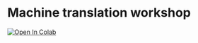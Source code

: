 # Machine translation workshop

[![Open In Colab](https://colab.research.google.com/assets/colab-badge.svg)](https://colab.research.google.com/github/alpoktem/mt_workshop/blob/master/workshop.ipynb)  
